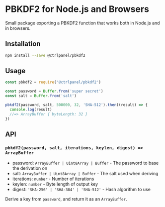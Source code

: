 # PBKDF2 for Node.js and Browsers

Small package exporting a PBKDF2 function that works both in Node.js and in browsers.

## Installation

```sh
npm install --save @ctrlpanel/pbkdf2
```

## Usage

```js
const pbkdf2 = require('@ctrlpanel/pbkdf2')

const password = Buffer.from('super secret')
const salt = Buffer.from('salt')

pbkdf2(password, salt, 500000, 32, 'SHA-512').then((result) => {
  console.log(result)
  //=> ArrayBuffer { byteLength: 32 }
})
```

## API

### `pbkdf2(password, salt, iterations, keylen, digest) => ArrayBuffer`

- password: `ArrayBuffer | Uint8Array | Buffer` - The password to base the derivation on
- salt: `ArrayBuffer | Uint8Array | Buffer` - The salt used when deriving
- iterations: `number` - Number of iterations
- keylen: `number` - Byte length of output key
- digest: `'SHA-256' | 'SHA-384' | 'SHA-512'` - Hash algorithm to use

Derive a key from `password`, and return it as an `ArrayBuffer`.
